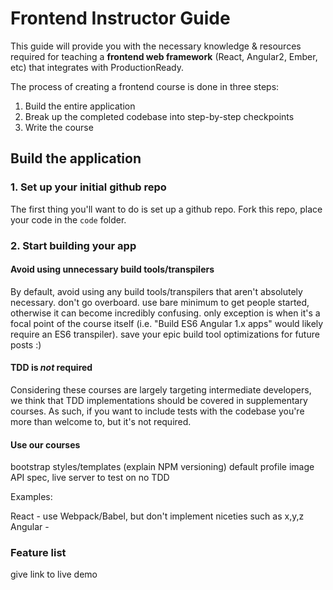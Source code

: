 # Frontend Instructor Guide

This guide will provide you with the necessary knowledge & resources required for teaching a **frontend web framework** (React, Angular2, Ember, etc) that integrates with ProductionReady.

The process of creating a frontend course is done in three steps:

1. Build the entire application
2. Break up the completed codebase into step-by-step checkpoints
3. Write the course

## Build the application

### 1. Set up your initial github repo
The first thing you'll want to do is set up a github repo. Fork this repo, place your code in the `code` folder.

### 2. Start building your app


#### Avoid using unnecessary build tools/transpilers
By default, avoid using any build tools/transpilers that aren't absolutely necessary. don't go overboard. use bare minimum to get people started, otherwise it can become incredibly confusing. only exception is when it's a focal point of the course itself (i.e. "Build ES6 Angular 1.x apps" would likely require an ES6 transpiler). save your epic build tool optimizations for future posts :)

#### TDD is _not_ required
Considering these courses are largely targeting intermediate developers, we think that TDD implementations should be covered in supplementary courses. As such, if you want to include tests with the codebase you're more than welcome to, but it's not required.

#### Use our courses
bootstrap styles/templates (explain NPM versioning)
default profile image
API spec, live server to test on
no TDD



Examples:

React - use Webpack/Babel, but don't implement niceties such as x,y,z
Angular - 

### Feature list
give link to live demo
